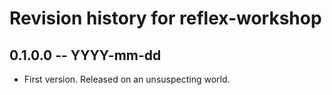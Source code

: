 # Revision history for reflex-workshop

## 0.1.0.0  -- YYYY-mm-dd

* First version. Released on an unsuspecting world.
